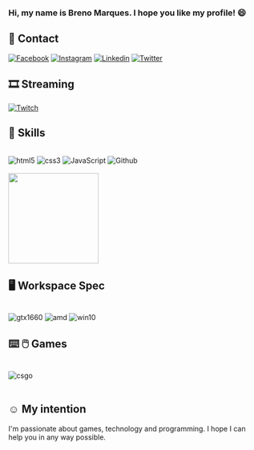 ### Hi, my name is <strong>Breno Marques</strong>. I hope you like my profile! :smile:

## 📱 Contact

[![Facebook](https://img.shields.io/badge/Facebook-1877F2?style=for-the-badge&logo=facebook&logoColor=white)](https://www.facebook.com/breeno.marques2/)
[![Instagram](https://img.shields.io/badge/Instagram-E4405F?style=for-the-badge&logo=instagram&logoColor=whitee)](https://www.instagram.com/soubreeno/)
[![Linkedin](https://img.shields.io/badge/LinkedIn-0077B5?style=for-the-badge&logo=linkedin&logoColor=white)](https://www.linkedin.com/in/breno-marques-developer/)
[![Twitter](https://img.shields.io/badge/Twitter-1DA1F2?style=for-the-badge&logo=twitter&logoColor=white)](https://twitter.com/breenofps/)

## 🎞 Streaming 

[![Twitch](https://img.shields.io/badge/Twitch-9146FF?style=for-the-badge&logo=twitch&logoColor=white)](https://www.twitch.tv/breenofps)


## 🚀 Skills

<div style="display: inline_block"><br/>
    <img alt="html5" src="https://img.shields.io/badge/HTML5-E34F26?style=for-the-badge&logo=html5&logoColor=white"/>
    <img alt="css3" src="https://img.shields.io/badge/CSS3-1572B6?style=for-the-badge&logo=css3&logoColor=whitee"/>
    <img alt="JavaScript" src="https://img.shields.io/badge/JavaScript-F7DF1E?style=for-the-badge&logo=javascript&logoColor=black"/>
    <img alt="Github" src="https://img.shields.io/badge/GitHub-100000?style=for-the-badge&logo=github&logoColor=white"/>
</div><br/>

<img height="180em" src="https://github-readme-stats.vercel.app/api/top-langs/?username=soubreno&layout=compact&langs_count=7&theme=dracula"/>

## :desktop_computer: Workspace Spec

<div style="display: inline_block"><br/>
    <img alt="gtx1660" src="https://img.shields.io/badge/NVIDIA-GTX1660-76B900?style=for-the-badge&logo=nvidia&logoColor=white">
    <img alt="amd" src="https://img.shields.io/badge/AMD-Ryzen_5_3600-ED1C24?style=for-the-badge&logo=amd&logoColor=white">
    <img alt="win10" src="https://img.shields.io/badge/Windows-Windows 10-0078D6?style=for-the-badge&logo=windows&logoColor=white">   
</div> 


## :keyboard: :computer_mouse: Games

<div style="display: inline_block"><br/>
    <img alt="csgo" src="https://img.shields.io/badge/Counter_Strike-000000?style=for-the-badge&logo=counter-strike&logoColor=white">
</div><br/>

## :relaxed: My intention

I'm passionate about games, technology and programming. I hope I can help you in any way possible.



